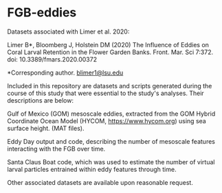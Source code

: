 # FGB-eddies
Datasets associated with Limer et al. 2020:

Limer B*, Bloomberg J, Holstein DM (2020) The Influence of Eddies on Coral Larval Retention in the Flower Garden Banks. Front. Mar. Sci 7:372. doi: 10.3389/fmars.2020.00372

*Corresponding author. blimer1@lsu.edu

Included in this repository are datasets and scripts generated during the course of this study that were essential to the study's analyses. Their descriptions are below:

Gulf of Mexico (GOM) mesoscale eddies, extracted from the GOM Hybrid Coordinate Ocean Model (HYCOM, https://www.hycom.org) using sea surface height. (MAT files).

Eddy Day output and code, describing the number of mesoscale features interacting with the FGB over time.

Santa Claus Boat code, which was used to estimate the number of virtual larval particles entrained within eddy features through time.

Other associated datasets are available upon reasonable request.

